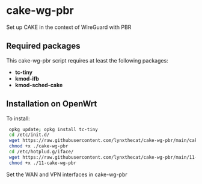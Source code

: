 # cake-wg-pbr
Set up CAKE in the context of WireGuard with PBR

## Required packages

This cake-wg-pbr script requires at least the following packages:

- **tc-tiny**
- **kmod-ifb**
- **kmod-sched-cake**

## Installation on OpenWrt

To install:

  ```bash
   opkg update; opkg install tc-tiny
   cd /etc/init.d/
   wget https://raw.githubusercontent.com/lynxthecat/cake-wg-pbr/main/cake-wg-pbr
   chmod +x ./cake-wg-pbr
   cd /etc/hotplud.g/iface/
   wget https://raw.githubusercontent.com/lynxthecat/cake-wg-pbr/main/11-cake-wg-pbr
   chmod +x ./11-cake-wg-pbr
   ```
   
   Set the WAN and VPN interfaces in cake-wg-pbr
